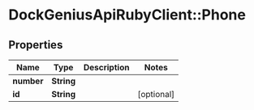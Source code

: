 # DockGeniusApiRubyClient::Phone

## Properties
Name | Type | Description | Notes
------------ | ------------- | ------------- | -------------
**number** | **String** |  | 
**id** | **String** |  | [optional] 


